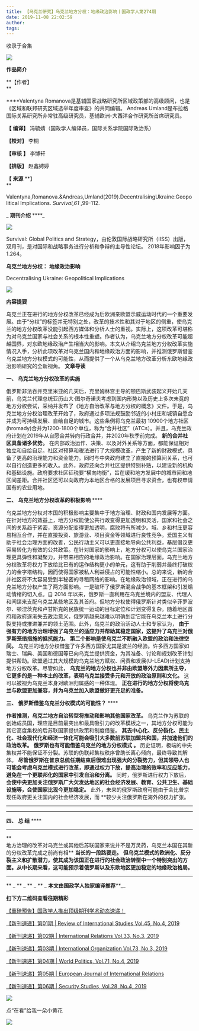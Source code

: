 ```yaml
---
title: 【乌克兰研究】乌克兰地方分权：地缘政治影响丨国政学人第274期
date: 2019-11-08 22:02:59
author: 
tags: 
---
```



收录于合集

  

![](/images/2952/2.gif)  

  

**作品简介**

 **【作者】  
**

 ****Valentyna Romanova是基辅国家战略研究所区域政策部的高级顾问，也是《区域和联邦研究区域选举年度审查》的共同编辑。 Andreas
Umland是布拉格国际关系研究所非常驻高级研究员，基辅欧洲-大西洋合作研究所首席研究员。

 **【** **编译】** 冯毓婧（国政学人编译员，国际关系学院国际政治系）

 **【校对】** 李桐

 **【审核** **】** 李博轩  

 **【排版】** 赵鑫娉婷

 **【** **来源** **】  
**

Valentyna,Romanova.&Andreas,Umland(2019).DecentralisingUkraine:Geopolitical
Implications. _Survival,61_ ,99-112.

  

  

 _ **期刊介绍** ****_

 _![](/images/2952/3.png)_

  

Survival: Global Politics and
Strategy，由伦敦国际战略研究所（IISS）出版，双月刊，是对国际和战略事务进行分析和争辩的主导性论坛。 2018年影响因子为1.264。

  

 **乌克兰地方分权：** **地缘政治影响**

  

Decentralising Ukraine: Geopolitical Implications

![](/images/2952/4.png)  

 **内容提要**

  

乌克兰正在进行的地方分权改革已经成为后欧洲亲欧盟示威运动时代的一个重要发展。由于“分权”的标签并无特别之处，改革的技术性和其对于地区的侧重，使乌克兰的地方分权改革没能引起西方媒体和分析人士的重视。实际上，这项改革可堪称为对乌克兰国家与社会关系的根本性重塑。作者认为，乌克兰地方分权改革可能超越国界，对东欧地缘政治产生相当大的影响。本文从介绍乌克兰地方分权改革实施情况入手，分析此项改革对乌克兰国内和地缘政治方面的影响，并推测俄罗斯借鉴乌克兰地方分权模式的可能性，从而提供了一个从乌克兰地方改革分析东欧地缘政治影响研究的全新视角。
**文章导读**  

**一、 乌克兰地方分权改革的实施**

  
  
俄罗斯非法吞并克里米亚的几天后，克里姆林宫主导的顿巴斯武装起义开始几天前，乌克兰代理总统亚历山大·图尔奇诺夫考虑到国内形势以及历史上多次未竟的地方分权尝试，采纳并发布了《地方自治改革与地方分权的概念》文件。于是，乌克兰地方分权治理改革开始了，政府通过多项法规鼓励邻近的小村庄和城镇自愿合并成为可持续发展、自给自足的城市。这些条例将乌克兰最初
10900个地方社区(hromady)合并为1200-1800个单位，称为“合并社区”（ATCs）。并且，乌克兰政府计划在2019年从自愿合并转向行政合并，并2020年秋季前完成。
**新的合并社区具备诸多优势。**
在内部政治运作、决策、以及对外关系等方面，都能保证相对独立和自给自足。社区对预算和税法进行了大规模改革，产生了新的财政模式，具备了更高的治理能力和资金能力。同时与中央政府建立了直接的预算间关系，也可以自行创造更多的收入。此外，政府还向合并社区提供特别补贴，以建设新的机构和基础设施。政府要求社区征税要“横向均衡”，旨在缓和地方发展中的城市间和地区间差距。合并社区还可以向政府为本地区合格的发展项目寻求资金，也有权申请国有的农业用地。  

**二、** **乌克兰地方分权改革的积极影响** ****

  
  
乌克兰地方分权对本国的积极影响主要集中于地方治理、财政和国内发展等方面。在针对地方的效益上，地方分权能使公共行政变得更加透明和灵活，国家和社会之间的关系趋于紧密，资源分配变得更加透明，腐败将有所减少。城、乡和村庄更容易相互合作，并在直接投资、旅游业、项目资金等领域进行良性竞争。爱国主义有助于社会治理方面的改善，公民行动主义可以更直接地导向公共利益，基层倡议更容易转化为有效的公共政策。在针对国家的影响上，地方分权可以使乌克兰国家治理更具弹性和凝聚力，并带来相应的地缘政治影响。在国家治理层面，乌克兰地方分权改革将权力下放给比已有的运作结构更小的单元，这有助于削弱并最终打破权力的金字塔结构，因而使得国家被私人利益侵占的可能性缩小。总的来说，新的合并社区将不太容易受到半秘密的寻租网络的影响。在地缘政治领域，正在进行的乌克兰地方分权产生了两方面影响。一是破坏了俄罗斯混合战争的基本框架和引发煽动情绪的切入点。自
2014
年以来，俄罗斯一直利用在乌克兰境内的盟友、代理人和间谍来支配乌克兰某些地区及其首府。但地方分权使得俄罗斯针对类似辛菲罗波尔、顿涅茨克和卢甘斯克的民族统一运动的目标定位和计划变得复杂。随着地区首府和政府逐渐失去政治意义，俄罗斯越来越难以明确划定它能在乌克兰本土进行分裂支持或推进兼并的领土范围。此外，乌克兰的政治活动人士和专家认为，
**由于强有力的地方治理增强了乌克兰的适应力并帮助其稳定国家，这提升了乌克兰对俄罗斯笼络措施的抵抗能力。**
**第二个影响是使乌克兰不断融入欧盟的政治和法律空间。**
乌克兰的地方分权借鉴了许多西方国家尤其是波兰的经验。许多西方国家如瑞士、瑞典、美国和德国等已向乌克兰提供资金，为其准备、讨论和规划改革计划提供帮助。欧盟通过其大规模的乌克兰地方赋权、问责和发展(U-LEAD)计划支持地方分权改革。尽管如此，
**乌克兰的地方分权也并非由欧盟等外力因素所主导，它更多的是一种本土的改革，表明乌克兰接受多元和开放的政治原则和文化。**
这可以被视为乌克兰本身对欧洲归属感的一种体现。 **正在进行的地方分权将使乌克兰与欧盟更加兼容，并为乌克兰加入欧盟做好更充足的准备。**  

**三、** **俄罗斯借鉴乌克兰分权模式的可能性？** ****

  
  

  

**作者推测，乌克兰地方自治转型将推动和影响其他国家改革。**
乌克兰作为苏联的创始成员国，理应是目前最突出和最具吸引力的改革模板之一，其地方分权可能为其它高度集权的后苏联国家提供政策和制度借鉴。
**其去中心化、反分裂化、民主化、社会现代化和经济一体化可能会吸引大多数前苏联加盟共和国，并加速他们的政治改革。**
**俄罗斯也有可能借鉴乌克兰的地方分权模式** **。** 历史证明，极端的中央集权并不能保证不分裂。苏联的伪联邦集权秩序曾助长离心倾向，最终导致其解体。
**尽管俄罗斯在普京总统任期结束后很难出现强大的分裂势力，但其领导人也可能会考虑乌克兰模式进行改革，即通过权力下放，提高治理的效率和反应能力，避免在一个更联邦化的国家中引发自治和分离。**
同时，俄罗斯进行权力下放后， **会使中央更加关注俄罗斯广大欠发达地区的社会经济发展、教育、公共卫生、基础设施等，会使国家比现今更加稳定。**
此外，未来的俄罗斯政府可能由于会比普京现任政府更关注国内的社会经济发展，而 **较少关注俄罗斯在海外的权力扩张。  
** **  
** ****************

**四、** **总 结** ****

 ********  
  
**  
地方治理的改革对乌克兰或其他后苏联国家来说并不是万灵药，乌克兰本国在其新的分权改革完成之前尚有相** **当长的一段路要走。**
**但乌克兰模式的欧洲化、反分裂主义和扩散潜力，使其成为该国正在进行的社会政治转型中一个特别突出的方面。从中长期来看，这可能预示着俄罗斯以及东欧地区更加稳定的地缘政治格局。**
**** **  
  
** _ ** _ ** _ ** _ **本文由国政学人独家编译推荐**_**_**_**_

  

 **扫下方二维码查看往期精彩**  

  

[【重磅预告】国政学人推出顶级期刊学术动态速递！](http://mp.weixin.qq.com/s?__biz=MzI3MTYzMzE5Mw==&mid=2247491171&idx=1&sn=2a85bb565727b76c5b24b621374df48d&chksm=eb3f8025dc48093384d58425e3e2b1aa5853945f019731843983f637cd10493d5764495c6f21&scene=21#wechat_redirect)  

[【新刊速递】第01期 | Review of International Studies Vol.45, No.4,
2019](http://mp.weixin.qq.com/s?__biz=MzI3MTYzMzE5Mw==&mid=2247491176&idx=1&sn=62d8e6bee24ba548761d1a73189ccd2e&chksm=eb3f802edc48093855ed40cc94c341a83b2fdf2530598bf8422df0f6096ffd16e378565eaaec&scene=21#wechat_redirect)  

[【新刊速递】第02期 | International Relations Vol.33, No.3,
2019](http://mp.weixin.qq.com/s?__biz=MzI3MTYzMzE5Mw==&mid=2247491305&idx=1&sn=6f8a5a5a4ca671e1afd5c3255559a6f8&chksm=eb3f80afdc4809b972897cadec43b5df2bebb2fcfa65840be0a56d94ddd5fc55e3698f9a31ca&scene=21#wechat_redirect)  

[【新刊速递】第03期 | International Organization Vol.73, No.3,
2019](http://mp.weixin.qq.com/s?__biz=MzI3MTYzMzE5Mw==&mid=2247491491&idx=1&sn=ec3ee80de53bfe268369be9f300f3010&chksm=eb3f81e5dc4808f3eb63419d51bbee74a57a1e3d0ad4a1a701185de1773b1c720ca2b266f6f8&scene=21#wechat_redirect)

[【新刊速递】第04期 | World Politics, Vol.71, No.4,
2019](http://mp.weixin.qq.com/s?__biz=MzI3MTYzMzE5Mw==&mid=2247491616&idx=1&sn=5a0375814aac85642bc6912b77495f68&chksm=eb3c7e66dc4bf770dae1db0b927830353420075dbda598865d54e138df9d1be129a494821e5f&scene=21#wechat_redirect)

[【新刊速递】第05期 | European Journal of International
Relations](http://mp.weixin.qq.com/s?__biz=MzI3MTYzMzE5Mw==&mid=2247491847&idx=1&sn=60160947f56ac2204eaa2963e962acdc&chksm=eb3c7f41dc4bf65796203da426ee0fdd27707ff5c83d4a5a0524d7e6b653edd93df877a44759&scene=21#wechat_redirect)

[【新刊速递】第06期 | Security Studies, Vol.28, No.4,
2019](http://mp.weixin.qq.com/s?__biz=MzI3MTYzMzE5Mw==&mid=2247491960&idx=1&sn=89da9f62c7dc5329a63a19b40343369a&chksm=eb3c7f3edc4bf628ff1964b21502b5b87e44053290f95742d67116973f3beb666729df9dbf2b&scene=21#wechat_redirect)

![](/images/2952/5.gif)

点“在看”给我一朵小黄花<img src='/images/2952/6.gif' width='17' height='17' />

![](/images/2952/7.png)

